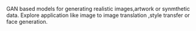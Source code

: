 GAN based models for generating realistic images,artwork or synmthetic data. Explore application like image to image translation ,style transfer or face generation.
